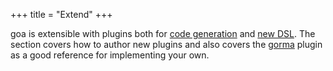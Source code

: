 +++
title = "Extend"
+++

goa is extensible with plugins both for
<a href="v1/generators">code generation</a> and
<a href="v1/dsls">new DSL</a>.
The section covers how to author new plugins and also covers
the <a href="v1/gorma">gorma</a> plugin as a good
reference for implementing your own.
